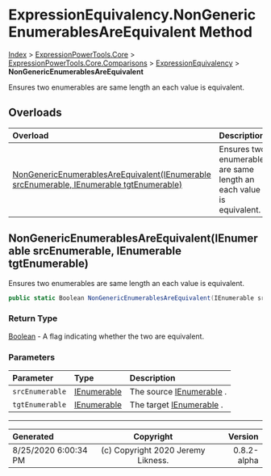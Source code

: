 ﻿# ExpressionEquivalency.NonGenericEnumerablesAreEquivalent Method

[Index](../index.md) > [ExpressionPowerTools.Core](ExpressionPowerTools.Core.a.md) > [ExpressionPowerTools.Core.Comparisons](ExpressionPowerTools.Core.Comparisons.n.md) > [ExpressionEquivalency](ExpressionPowerTools.Core.Comparisons.ExpressionEquivalency.cs.md) > **NonGenericEnumerablesAreEquivalent**

Ensures two enumerables are same length an each value is equivalent.

## Overloads

| Overload | Description |
| :-- | :-- |
| [NonGenericEnumerablesAreEquivalent(IEnumerable srcEnumerable, IEnumerable tgtEnumerable)](#nongenericenumerablesareequivalentienumerable-srcenumerable-ienumerable-tgtenumerable) | Ensures two enumerables are same length an each value is equivalent. |
## NonGenericEnumerablesAreEquivalent(IEnumerable srcEnumerable, IEnumerable tgtEnumerable)

Ensures two enumerables are same length an each value is equivalent.

```csharp
public static Boolean NonGenericEnumerablesAreEquivalent(IEnumerable srcEnumerable, IEnumerable tgtEnumerable)
```

### Return Type

 [Boolean](https://docs.microsoft.com/dotnet/api/system.boolean)  - A flag indicating whether the two are equivalent.

### Parameters

| Parameter | Type | Description |
| :-- | :-- | :-- |
| `srcEnumerable` | [IEnumerable](https://docs.microsoft.com/dotnet/api/system.collections.ienumerable) | The source [IEnumerable](https://docs.microsoft.com/dotnet/api/system.collections.ienumerable) . |
| `tgtEnumerable` | [IEnumerable](https://docs.microsoft.com/dotnet/api/system.collections.ienumerable) | The target [IEnumerable](https://docs.microsoft.com/dotnet/api/system.collections.ienumerable) . |



---

| Generated | Copyright | Version |
| :-- | :-: | --: |
| 8/25/2020 6:00:34 PM | (c) Copyright 2020 Jeremy Likness. | 0.8.2-alpha |
